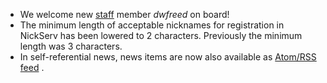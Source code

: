   * We welcome new [staff](/staff) member *dwfreed* on board!
  * The minimum length of acceptable nicknames for registration in NickServ has
    been lowered to 2 characters. Previously the minimum length was 3
    characters.
  * In self-referential news, news items are now also available as
    [Atom/RSS feed](https://www.oftc.net/feed.xml) .
